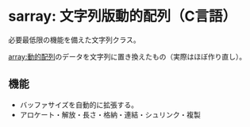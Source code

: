 # sarray: 文字列版動的配列（C言語）
必要最低限の機能を備えた文字列クラス。

[array:動的配列](https://github.com/levelevel/array)のデータを文字列に置き換えたもの（実際はほぼ作り直し）。

## 機能
- バッファサイズを自動的に拡張する。
- アロケート・解放・長さ・格納・連結・シュリンク・複製
